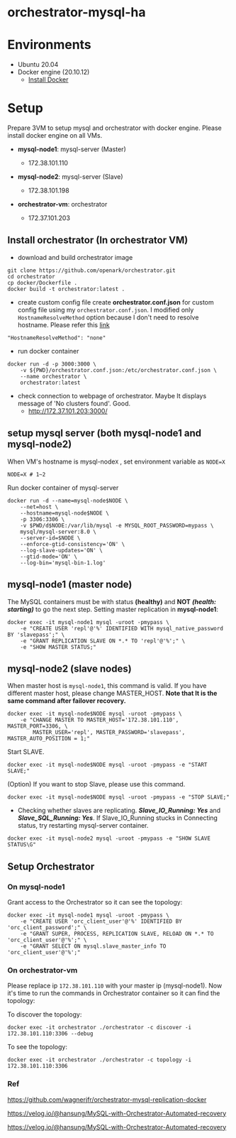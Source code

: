 # orchestrator-mysql-ha


# Environments
- Ubuntu 20.04
- Docker engine (20.10.12)
	- [Install Docker](https://docs.docker.com/engine/install/ubuntu/)

# Setup

Prepare 3VM to setup mysql and orchestrator with docker engine. Please install docker engine on all VMs.

- **mysql-node1**: mysql-server (Master)

  - 172.38.101.110

- **mysql-node2**: mysql-server (Slave)

  - 172.38.101.198

- **orchestrator-vm**: orchestrator

  - 172.37.101.203

    

## Install orchestrator (In orchestrator VM)

- download and build orchestrator image

```
git clone https://github.com/openark/orchestrator.git
cd orchestrator
cp docker/Dockerfile .
docker build -t orchestrator:latest .
```

- create custom config file
create **orchestrator.conf.json** for custom config file using my `orchestrator.conf.json`.
I modified only `HostnameResolveMethod` option because I don't need to resolve hostname. Please refer this [link](https://github.com/openark/orchestrator/blob/master/docs/configuration-discovery-resolve.md)
```
"HostnameResolveMethod": "none"
```

- run docker container
```
docker run -d -p 3000:3000 \
	-v ${PWD}/orchestrator.conf.json:/etc/orchestrator.conf.json \
	--name orchestrator \
	orchestrator:latest
```
- check connection to webpage of orchestrator. Maybe It displays message of 'No clusters found'. Good.
  - http://172.37.101.203:3000/


## setup mysql server (both mysql-node1 and mysql-node2)

When VM's hostname  is mysql-node`X` , set environment variable as `NODE=X`
```
NODE=X # 1~2
```

Run docker container of mysql-server

```
docker run -d --name=mysql-node$NODE \
	--net=host \
	--hostname=mysql-node$NODE \
	-p 3306:3306 \
	-v $PWD/d$NODE:/var/lib/mysql -e MYSQL_ROOT_PASSWORD=mypass \
	mysql/mysql-server:8.0 \
	--server-id=$NODE \
	--enforce-gtid-consistency='ON' \
	--log-slave-updates='ON' \
	--gtid-mode='ON' \
	--log-bin='mysql-bin-1.log'

```



## mysql-node1 (master node)

The MySQL containers must be with status **(healthy)** and **NOT** ***(health: starting)*** to go the next step.
Setting master replication in **mysql-node1**:

```
docker exec -it mysql-node1 mysql -uroot -pmypass \
	-e "CREATE USER 'repl'@'%' IDENTIFIED WITH mysql_native_password BY 'slavepass';" \
	-e "GRANT REPLICATION SLAVE ON *.* TO 'repl'@'%';" \
	-e "SHOW MASTER STATUS;"
```

## mysql-node2 (slave nodes)

When master host is `mysql-node1`, this command is valid. If you have different master host, please change MASTER_HOST. **Note that It is the same command after failover recovery.**

```
docker exec -it mysql-node$NODE mysql -uroot -pmypass \
	-e "CHANGE MASTER TO MASTER_HOST='172.38.101.110', MASTER_PORT=3306, \
        MASTER_USER='repl', MASTER_PASSWORD='slavepass', MASTER_AUTO_POSITION = 1;"
```

Start SLAVE.
```
docker exec -it mysql-node$NODE mysql -uroot -pmypass -e "START SLAVE;"
```

(Option) If you want to stop Slave, please use this command.
```
docker exec -it mysql-node$NODE mysql -uroot -pmypass -e "STOP SLAVE;"
```


- Checking whether slaves are replicating. ***Slave_IO_Running: Yes*** and ***Slave_SQL_Running: Yes***. If Slave_IO_Running stucks in Connecting status, try restarting mysql-server container.

```
docker exec -it mysql-node2 mysql -uroot -pmypass -e "SHOW SLAVE STATUS\G"
```


## Setup Orchestrator 

### On mysql-node1
Grant access to the Orchestrator so it can see the topology:

```
docker exec -it mysql-node1 mysql -uroot -pmypass \
	-e "CREATE USER 'orc_client_user'@'%' IDENTIFIED BY 'orc_client_password';" \
	-e "GRANT SUPER, PROCESS, REPLICATION SLAVE, RELOAD ON *.* TO 'orc_client_user'@'%';" \
	-e "GRANT SELECT ON mysql.slave_master_info TO 'orc_client_user'@'%';"
```

### On orchestrator-vm

Please replace ip `172.38.101.110` with your master ip (mysql-node1).
Now it's time to run the commands in Orchestrator container so it can find the topology:

To discover the topology:
```
docker exec -it orchestrator ./orchestrator -c discover -i 172.38.101.110:3306 --debug
```
To see the topology:
```
docker exec -it orchestrator ./orchestrator -c topology -i 172.38.101.110:3306
```

### Ref

https://github.com/wagnerjfr/orchestrator-mysql-replication-docker

https://velog.io/@hansung/MySQL-with-Orchestrator-Automated-recovery

https://velog.io/@hansung/MySQL-with-Orchestrator-Automated-recovery
